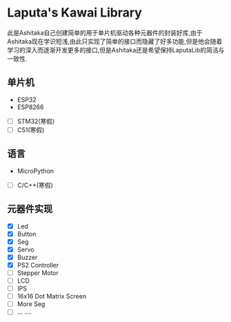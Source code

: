 # Laputa's Kawai Library

此是Ashitaka自己创建简单的用于单片机驱动各种元器件的封装好库,由于Ashitaka现在学识短浅,由此只实现了简单的接口而隐藏了好多功能,但是他会随着学习的深入而逐渐开发更多的接口,但是Ashitaka还是希望保持LaputaLib的简洁与一致性.

## 单片机

- ESP32
- ESP8266

- [ ] STM32(寒假)
- [ ] C51(寒假)

## 语言

- MicroPython

- [ ] C/C++(寒假)

## 元器件实现

- [x] Led
- [x] Button
- [x] Seg
- [x] Servo
- [x] Buzzer
- [x] PS2 Controller
- [ ] Stepper Motor
- [ ] LCD
- [ ] IPS
- [ ] 16x16  Dot Matrix Screen
- [ ] More Seg
- [ ] ... ....
